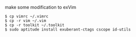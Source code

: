 make some modification to exVim 

	$ cp vimrc ~/.vimrc 
	$ cp -r vim ~/.vim 
	$ cp -r toolkit ~/.toolkit 
	$ sudo aptitude install exuberant-ctags cscope id-utils

